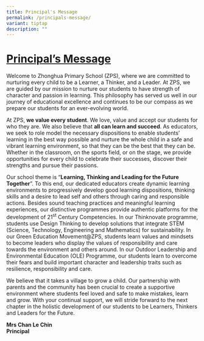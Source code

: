 ```yaml
---
title: Principal's Message
permalink: /principals-message/
variant: tiptap
description: ""
---
```

<h1><strong><u>Principal’s Message</u></strong></h1>
<p>Welcome to Zhonghua Primary School (ZPS), where we are committed to nurturing
every child to be a Learner, a Thinker, and a Leader. At ZPS, we are guided
by our mission to nurture our students to have strength of character and
passion in learning. This philosophy has served us well in our journey
of educational excellence and continues to be our compass as we prepare
our students for an ever-evolving world.</p>
<p>At ZPS,&nbsp;<strong>we value every student</strong>. We love, value and
accept our students for who they are. We also believe that&nbsp;<strong>all can learn and succeed</strong>.
As educators, we seek to role model the necessary dispositions to enable
students’ learning in the best way possible and nurture the whole child
in a safe and vibrant learning environment, so that they can be the best
that they can be. Whether in the classroom, on the sports field, or on
the stage, we provide opportunities for every child to celebrate their
successes, discover their strengths and pursue their passions.</p>
<p>Our school theme is “<strong>Learning, Thinking and Leading for the Future Together</strong>”.
To this end, our dedicated educators create dynamic learning environments
to progressively develop good learning dispositions, thinking skills and
a desire to lead self and others through caring and responsible actions.
Besides sound teaching practices and meaningful learning experiences, our
distinctive programmes provide authentic platforms for the development
of 21<sup>st</sup> Century Competencies. In our Thinknovate programme, students
use Design Thinking to develop solutions that integrate STEM (Science,
Technology, Engineering and Mathematics) for sustainability. In our Green
Education Movement@ZPS, students learn values and mindsets to become leaders
who display the values of responsibility and care towards the environment
and others around. In our Outdoor Leadership and Environmental Education
(OLE) Programme, our students learn to overcome their fears and build important
character and leadership traits such as resilience, responsibility and
care.</p>
<p>We believe that it takes a village to grow a child. Our partnership with
parents and the community has been crucial to create a supportive environment
where students feel loved and safe to make mistakes, learn and grow. With
your continual support, we will stride forward to the next chapter in the
holistic development of our students to be Learners, Thinkers and Leaders
for the Future.</p>
<p><strong>Mrs Chan Le Chin</strong>
<br><strong>Principal</strong>
</p>